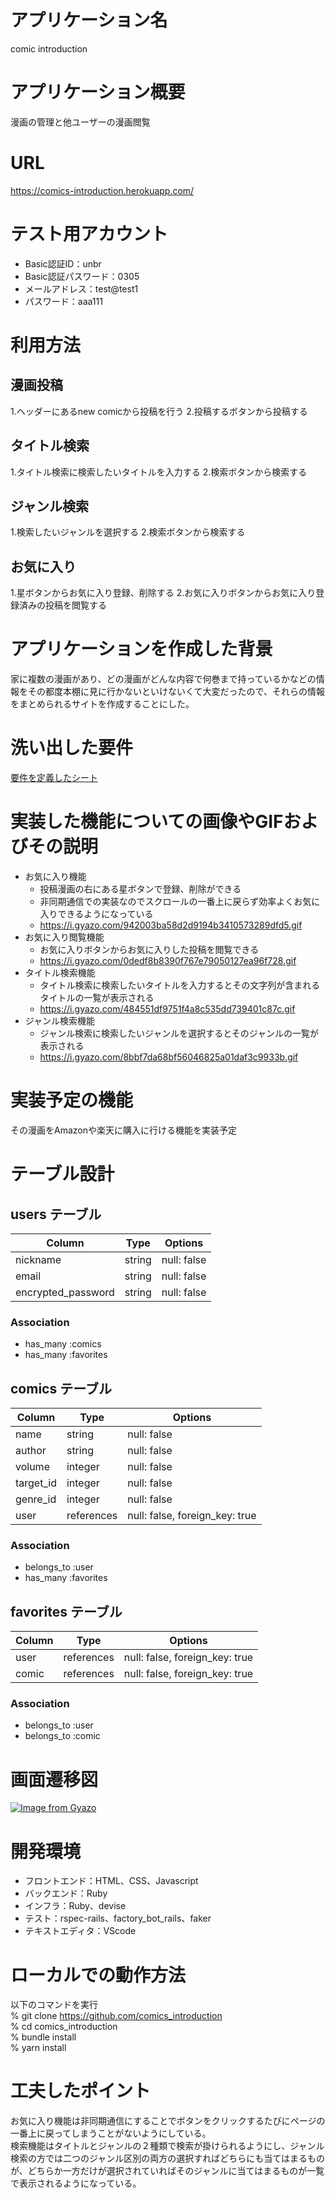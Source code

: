 # アプリケーション名

comic introduction

# アプリケーション概要

漫画の管理と他ユーザーの漫画閲覧

# URL

https://comics-introduction.herokuapp.com/

# テスト用アカウント

- Basic認証ID：unbr
- Basic認証パスワード：0305
- メールアドレス：test@test1
- パスワード：aaa111

# 利用方法

## 漫画投稿

1.ヘッダーにあるnew comicから投稿を行う
2.投稿するボタンから投稿する

## タイトル検索

1.タイトル検索に検索したいタイトルを入力する
2.検索ボタンから検索する

## ジャンル検索

1.検索したいジャンルを選択する
2.検索ボタンから検索する

## お気に入り

1.星ボタンからお気に入り登録、削除する
2.お気に入りボタンからお気に入り登録済みの投稿を閲覧する

# アプリケーションを作成した背景

家に複数の漫画があり、どの漫画がどんな内容で何巻まで持っているかなどの情報をその都度本棚に見に行かないといけないくて大変だったので、それらの情報をまとめられるサイトを作成することにした。

# 洗い出した要件

[要件を定義したシート](https://docs.google.com/spreadsheets/d/1_tP0oU3lHrMOzhhkKzMUZybneiEXA1sQ7BczB8FjyWo/edit#gid=982722306)

# 実装した機能についての画像やGIFおよびその説明

- お気に入り機能  
  - 投稿漫画の右にある星ボタンで登録、削除ができる
  - 非同期通信での実装なのでスクロールの一番上に戻らず効率よくお気に入りできるようになっている
  - https://i.gyazo.com/942003ba58d2d9194b3410573289dfd5.gif
- お気に入り閲覧機能
  - お気に入りボタンからお気に入りした投稿を閲覧できる
  - https://i.gyazo.com/0dedf8b8390f767e79050127ea96f728.gif
- タイトル検索機能
  - タイトル検索に検索したいタイトルを入力するとその文字列が含まれるタイトルの一覧が表示される
  - https://i.gyazo.com/484551df9751f4a8c535dd739401c87c.gif
- ジャンル検索機能
  - ジャンル検索に検索したいジャンルを選択するとそのジャンルの一覧が表示される
  - https://i.gyazo.com/8bbf7da68bf56046825a01daf3c9933b.gif

# 実装予定の機能

その漫画をAmazonや楽天に購入に行ける機能を実装予定

# テーブル設計

## users テーブル

| Column             | Type   | Options     |
| ------------------ | ------ | ----------- |
| nickname           | string | null: false |
| email              | string | null: false |
| encrypted_password | string | null: false |

### Association

- has_many :comics
- has_many :favorites

## comics テーブル

| Column    | Type       | Options                        |
| --------- | ---------- | ------------------------------ |
| name      | string     | null: false                    |
| author    | string     | null: false                    |
| volume    | integer    | null: false                    |
| target_id | integer    | null: false                    |
| genre_id  | integer    | null: false                    |
| user      | references | null: false, foreign_key: true |

### Association

- belongs_to :user
- has_many :favorites

## favorites テーブル

| Column    | Type       | Options                        |
| --------- | ---------- | ------------------------------ |
| user      | references | null: false, foreign_key: true |
| comic     | references | null: false, foreign_key: true |

### Association

- belongs_to :user
- belongs_to :comic

# 画面遷移図

[![Image from Gyazo](https://i.gyazo.com/4f1bfa6783f79bb513561fcb55833a87.png)](https://gyazo.com/4f1bfa6783f79bb513561fcb55833a87)

# 開発環境

- フロントエンド：HTML、CSS、Javascript
- バックエンド：Ruby
- インフラ：Ruby、devise
- テスト：rspec-rails、factory_bot_rails、faker
- テキストエディタ：VScode

# ローカルでの動作方法

以下のコマンドを実行  
% git clone https://github.com/comics_introduction  
% cd comics_introduction  
% bundle install  
% yarn install  

# 工夫したポイント

お気に入り機能は非同期通信にすることでボタンをクリックするたびにページの一番上に戻ってしまうことがないようにしている。  
検索機能はタイトルとジャンルの２種類で検索が掛けられるようにし、ジャンル検索の方では二つのジャンル区別の両方の選択すればどちらにも当てはまるものが、どちらか一方だけが選択されていればそのジャンルに当てはまるものが一覧で表示されるようになっている。